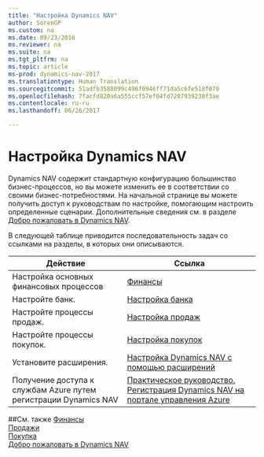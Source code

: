 ```yaml
---
title: "Настройка Dynamics NAV"
author: SorenGP
ms.custom: na
ms.date: 09/23/2016
ms.reviewer: na
ms.suite: na
ms.tgt_pltfrm: na
ms.topic: article
ms-prod: dynamics-nav-2017
ms.translationtype: Human Translation
ms.sourcegitcommit: 51adfb3588099c496f0946ff71da5c6fe518f070
ms.openlocfilehash: 7facfd820a6a555ccf57ef04fd7207939238f3ae
ms.contentlocale: ru-ru
ms.lasthandoff: 06/26/2017

---
```


# <a name="set-up-your-dynamics-nav"></a>Настройка Dynamics NAV
Dynamics NAV содержит стандартную конфигурацию большинство бизнес-процессов, но вы можете изменить ее в соответствии со своими бизнес-потребностями.
На начальной странице вы можете получить доступ к руководствам по настройке, помогающим настроить определенные сценарии. Дополнительные сведения см. в разделе [Добро пожаловать в Dynamics NAV](across-get-started.md).  

В следующей таблице приводится последовательность задач со ссылками на разделы, в которых они описываются.

| Действие                                                                  | Ссылка                      |
|---------------------------------------------------------------------|--------------------------|
|Настройка основных финансовых процессов|[Финансы](finance-setup-setup-finance-setup.md)|
|Настройте банк.|[Настройка банка](bank-setup-banking.md)|
|Настройте процессы продаж.|[Настройка продаж](sales-setup-sales.md)|
|Настройте процессы покупок.|[Настройка покупок](purchasing-setup-purchasing.md)|
|Установите расширения.|[Настройка Dynamics NAV с помощью расширений](ui-extensions.md)|
|Получение доступа к службам Azure путем регистрации Dynamics NAV|[Практическое руководство. Регистрация Dynamics NAV на портале управления Azure](ui-how-register-dynamics-nav-azure.md)|

##<a name="see-also"></a>См. также
[Финансы](finance-setup.md)  
[Продажи](sales-manage-sales.md)  
[Покупка](purchasing-manage-purchasing.md)  
[Добро пожаловать в Dynamics NAV](across-get-started.md)  

